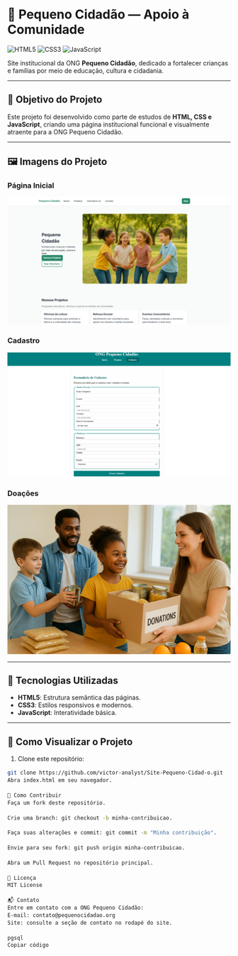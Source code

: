 # 🧒 Pequeno Cidadão — Apoio à Comunidade

![HTML5](https://img.shields.io/badge/HTML5-E34F26?style=for-the-badge&logo=html5&logoColor=white)
![CSS3](https://img.shields.io/badge/CSS3-1572B6?style=for-the-badge&logo=css3&logoColor=white)
![JavaScript](https://img.shields.io/badge/JavaScript-F7DF1E?style=for-the-badge&logo=javascript&logoColor=black)

Site institucional da ONG **Pequeno Cidadão**, dedicado a fortalecer crianças e famílias por meio de educação, cultura e cidadania.

---

## 📌 Objetivo do Projeto

Este projeto foi desenvolvido como parte de estudos de **HTML, CSS e JavaScript**, criando uma página institucional funcional e visualmente atraente para a ONG Pequeno Cidadão.

---

## 🖼️ Imagens do Projeto

### Página Inicial

![Página Inicial](images/siteindex.jpg)

### Cadastro

![Cadastro de Crianças](https://raw.githubusercontent.com/victor-analyst/Site-Pequeno-Cidad-o/main/images/cadastros.jpg)


### Doações

![Doações](https://raw.githubusercontent.com/victor-analyst/Site-Pequeno-Cidad-o/main/images/doacoes.jpg)


---


## 🧰 Tecnologias Utilizadas

- **HTML5**: Estrutura semântica das páginas.  
- **CSS3**: Estilos responsivos e modernos.  
- **JavaScript**: Interatividade básica.

---

## 🚀 Como Visualizar o Projeto

1. Clone este repositório:

```bash
git clone https://github.com/victor-analyst/Site-Pequeno-Cidad-o.git
Abra index.html em seu navegador.

🤝 Como Contribuir
Faça um fork deste repositório.

Crie uma branch: git checkout -b minha-contribuicao.

Faça suas alterações e commit: git commit -m "Minha contribuição".

Envie para seu fork: git push origin minha-contribuicao.

Abra um Pull Request no repositório principal.

📄 Licença
MIT License

📬 Contato
Entre em contato com a ONG Pequeno Cidadão:
E-mail: contato@pequenocidadao.org
Site: consulte a seção de contato no rodapé do site.

pgsql
Copiar código

